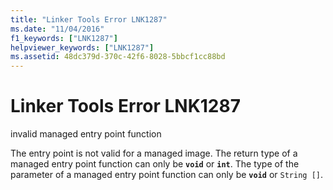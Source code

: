 ```yaml
---
title: "Linker Tools Error LNK1287"
ms.date: "11/04/2016"
f1_keywords: ["LNK1287"]
helpviewer_keywords: ["LNK1287"]
ms.assetid: 48dc379d-370c-42f6-8028-5bbcf1cc88bd
---
```

# Linker Tools Error LNK1287

invalid managed entry point function

The entry point is not valid for a managed image. The return type of a managed entry point function can only be **`void`** or **`int`**. The type of the parameter of a managed entry point function can only be **`void`** or `String []`.
